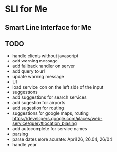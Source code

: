 # SLI for Me
## Smart Line Interface for Me

## TODO
 - handle clients without javascript
  - add warning message
  - add fallback handler on server
  - add query to url
  - update warning message
 - UI
  - load service icon on the left side of the input
 - suggestions
  - add suggestions for search services
  - add sugestion for airports
  - add sugestion for routing
  - suggestions for google maps, routing https://developers.google.com/places/web-service/query#location_biasing
 - add autocomplete for service names
 - parsing
  - parse dates more acurate: April 26, 26.04, 26/04
  - handle year

